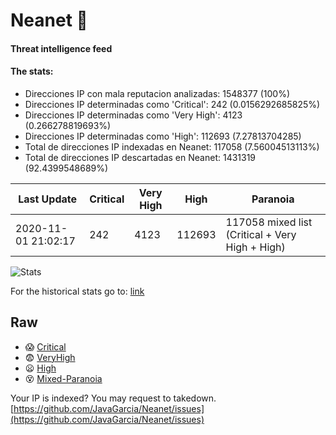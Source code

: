 # Neanet :hocho:
#### Threat intelligence feed
#### The stats:

- Direcciones IP con mala reputacion analizadas: 1548377 (100%)
- Direcciones IP determinadas como 'Critical':  242 (0.0156292685825%)
- Direcciones IP determinadas como 'Very High':  4123 (0.266278819693%)
- Direcciones IP determinadas como 'High':  112693 (7.27813704285)
- Total de direcciones IP indexadas en Neanet:  117058 (7.56004513113%)
- Total de direcciones IP descartadas en Neanet:  1431319 (92.4399548689%)

| Last Update | Critical | Very High | High | Paranoia |
| --- | --- | --- | --- | --- |
| 2020-11-01 21:02:17 | 242 | 4123 | 112693 | 117058 mixed list (Critical + Very High + High)|

![Stats](https://docs.google.com/spreadsheets/d/e/2PACX-1vSnaNMIXVabIpDJjufMlzH7poXnshF3mgd8Is1g9ytUEzVsP5my4Trn8f-xkoLLQ38xpL3HtmUexLo6/pubchart?oid=501124687&format=image)

For the historical stats go to: [link](/stats.csv)
## Raw
- :scream: [Critical](https://raw.githubusercontent.com/JavaGarcia/Neanet/master/blacklists/neanet_critical.txt)
- :fearful: [VeryHigh](https://raw.githubusercontent.com/JavaGarcia/Neanet/master/blacklists/neanet_veryHigh.txtt)
- :frowning: [High](https://raw.githubusercontent.com/JavaGarcia/Neanet/master/blacklists/neanet_high.txt)
- :dizzy_face: [Mixed-Paranoia](https://raw.githubusercontent.com/JavaGarcia/Neanet/master/blacklists/neanet_all.txt)


Your IP is indexed? You may request to takedown. [https://github.com/JavaGarcia/Neanet/issues](https://github.com/JavaGarcia/Neanet/issues)









































































































































































































































































































































































































































































































































































































































































































































































































































































































































































































































































































































































































































































































































































































































































































































































































































































































































































































































































































